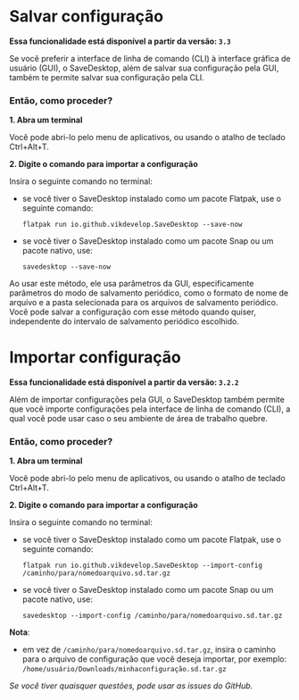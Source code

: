 # Salvar configuração
**Essa funcionalidade está disponível a partir da versão: `3.3`**

Se você preferir a interface de linha de comando (CLI) à interface gráfica de usuário (GUI), o SaveDesktop, além de salvar sua configuração pela GUI, também te permite salvar sua configuração pela CLI.

### Então, como proceder?
**1. Abra um terminal**

Você pode abri-lo pelo menu de aplicativos, ou usando o atalho de teclado Ctrl+Alt+T.

**2. Digite o comando para importar a configuração**

Insira o seguinte comando no terminal:
- se você tiver o SaveDesktop instalado como um pacote Flatpak, use o seguinte comando:

     ```
     flatpak run io.github.vikdevelop.SaveDesktop --save-now
     ```

- se você tiver o SaveDesktop instalado como um pacote Snap ou um pacote nativo, use: 
     ```
     savedesktop --save-now
     ```

Ao usar este método, ele usa parâmetros da GUI, especificamente parâmetros do modo de salvamento periódico, como o formato de nome de arquivo e a pasta selecionada para os arquivos de salvamento periódico. Você pode salvar a configuração com esse método quando quiser, independente do intervalo de salvamento periódico escolhido.

# Importar configuração
**Essa funcionalidade está disponível a partir da versão: `3.2.2`**

Além de importar configurações pela GUI, o SaveDesktop também permite que você importe configurações pela interface de linha de comando (CLI), a qual você pode usar caso o seu ambiente de área de trabalho quebre.

### Então, como proceder?
**1. Abra um terminal**

Você pode abri-lo pelo menu de aplicativos, ou usando o atalho de teclado Ctrl+Alt+T.

**2. Digite o comando para importar a configuração**

Insira o seguinte comando no terminal:
- se você tiver o SaveDesktop instalado como um pacote Flatpak, use o seguinte comando:

     ```
     flatpak run io.github.vikdevelop.SaveDesktop --import-config /caminho/para/nomedoarquivo.sd.tar.gz
     ```

- se você tiver o SaveDesktop instalado como um pacote Snap ou um pacote nativo, use: 
     ```
     savedesktop --import-config /caminho/para/nomedoarquivo.sd.tar.gz
     ```

**Nota**:
- em vez de `/caminho/para/nomedoarquivo.sd.tar.gz`, insira o caminho para o arquivo de configuração que você deseja importar, por exemplo: `/home/usuário/Downloads/minhaconfiguração.sd.tar.gz`

_Se você tiver quaisquer questões, pode usar as issues do GitHub._